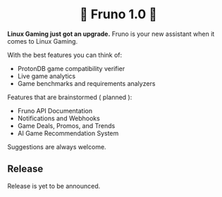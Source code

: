 <h1 align=center>🚀 Fruno 1.0 🚀</h1>

<p><b>Linux Gaming just got an upgrade.</b> Fruno is your new assistant when it comes to Linux Gaming.</p>

With the best features you can think of:
- ProtonDB game compatibility verifier
- Live game analytics
- Game benchmarks and requirements analyzers

Features that are brainstormed ( planned ):
- Fruno API Documentation
- Notifications and Webhooks
- Game Deals, Promos, and Trends
- AI Game Recommendation System

Suggestions are always welcome. 

## Release

Release is yet to be announced.